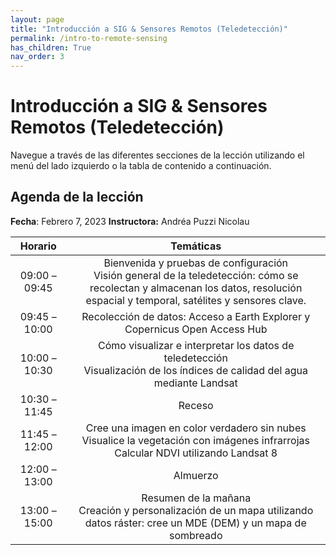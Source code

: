 ```yaml
---
layout: page
title: "Introducción a SIG & Sensores Remotos (Teledetección)"
permalink: /intro-to-remote-sensing
has_children: True
nav_order: 3
---
```


# Introducción a SIG & Sensores Remotos (Teledetección)

Navegue a través de las diferentes secciones de la lección utilizando el menú del lado izquierdo o la tabla de contenido a continuación.

## Agenda de la lección

**Fecha**: Febrero 7, 2023
**Instructora:** Andréa Puzzi Nicolau

|    Horario    |                                                                                      Temáticas                                                                                     |
|:-------------:|:----------------------------------------------------------------------------------------------------------------------------------------------------------------------------------:|
| 09:00 – 09:45 | Bienvenida y pruebas de configuración<br>Visión general de la teledetección: cómo se recolectan y almacenan los datos, resolución espacial y temporal, satélites y sensores clave. |
| 09:45 – 10:00 |                                                     Recolección de datos: Acceso a Earth Explorer y Copernicus Open Access Hub                                                     |
| 10:00 – 10:30 |                            Cómo visualizar e interpretar los datos de teledetección<br>Visualización de los índices de calidad del agua mediante Landsat                           |
| 10:30 – 11:45 |                                                                                       Receso                                                                                       |
| 11:45 – 12:00 |                       Cree una imagen en color verdadero sin nubes<br>Visualice la vegetación con imágenes infrarrojas<br>Calcular NDVI utilizando Landsat 8                       |
| 12:00 – 13:00 |                                                                                      Almuerzo                                                                                      |
|  13:00 –15:00 |                           Resumen de la mañana<br>Creación y personalización de un mapa utilizando datos ráster: cree un MDE (DEM) y un mapa de sombreado                          |
